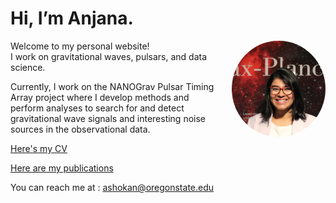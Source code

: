 # Hi, I’m Anjana.
<img src="original.jpeg" alt="Anjana Ashok" width="150px" style="border-radius:50%; float: right; margin-left: 20px;">

Welcome to my personal website!  
I work on gravitational waves, pulsars, and data science.

Currently, I work on the NANOGrav Pulsar Timing Array project where I develop methods and perform analyses to search for and detect gravitational wave signals and interesting noise sources in the observational data. 

[Here's my CV](AnjanaAshok_CV.pdf)

[Here are my publications](https://inspirehep.net/authors/1889521)

You can reach me at : ashokan@oregonstate.edu
